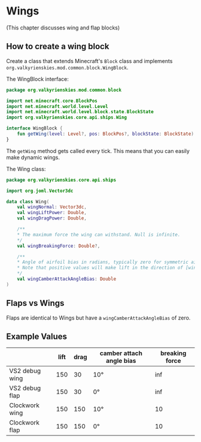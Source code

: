 # Wings
(This chapter discusses wing and flap blocks)

## How to create a wing block
Create a class that extends Minecraft's `Block` class and implements `org.valkyrienskies.mod.common.block.WingBlock`.

The WingBlock interface:
```kotlin
package org.valkyrienskies.mod.common.block

import net.minecraft.core.BlockPos
import net.minecraft.world.level.Level
import net.minecraft.world.level.block.state.BlockState
import org.valkyrienskies.core.api.ships.Wing

interface WingBlock {
    fun getWing(level: Level?, pos: BlockPos?, blockState: BlockState): Wing?
}
```

The `getWing` method gets called every tick. This means that you can easily make dynamic wings.

The Wing class:
```kotlin
package org.valkyrienskies.core.api.ships

import org.joml.Vector3dc

data class Wing(
    val wingNormal: Vector3dc,
    val wingLiftPower: Double,
    val wingDragPower: Double,

    /**
    * The maximum force the wing can withstand. Null is infinite.
    */
    val wingBreakingForce: Double?,

    /**
    * Angle of airfoil bias in radians, typically zero for symmetric airfoils, and non-zero for cambered airfoils
    * Note that positive values will make lift in the direction of [wingNormal] at 0 angle of attack
    */
    val wingCamberAttackAngleBias: Double
)
```

## Flaps vs Wings
Flaps are identical to Wings but have a `wingCamberAttackAngleBias` of zero.

## Example Values
| | lift | drag | camber attach angle bias | breaking force |
| - | - | - | - | - |
| VS2 debug wing | 150 | 30 | 10° | inf |
| VS2 debug flap | 150 | 30 | 0° | inf |
| Clockwork wing | 150 | 150 | 10° | 10 |
| Clockwork flap | 150 | 150 | 0° | 10 |
